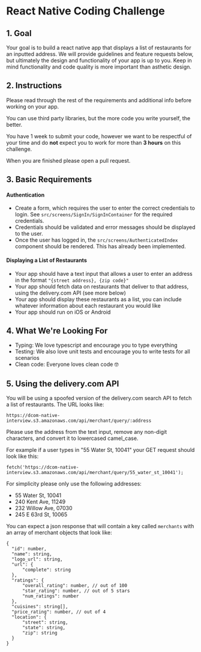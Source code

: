 # React Native Coding Challenge

## 1. Goal

Your goal is to build a react native app that displays a list of restaurants for an inputted address. We will provide guidelines and feature requests below, but ultimately the design and functionality of your app is up to you. Keep in mind functionality and code quality is more important than asthetic design.

## 2. Instructions

Please read through the rest of the requirements and additional info before working on your app.

You can use third party libraries, but the more code you write yourself, the better.

You have 1 week to submit your code, however we want to be respectful of your time and do **not** expect you to work for more than **3 hours** on this challenge.

When you are finished please open a pull request.

## 3. Basic Requirements

#### Authentication
  * Create a form, which requires the user to enter the correct credentials to login. See `src/screens/SignIn/SignInContainer` for the required credentials.
  * Credentials should be validated and error messages should be displayed to the user.
  * Once the user has logged in, the `src/screens/AuthenticatedIndex` component should be rendered. This has already been implemented.
#### Displaying a List of Restaurants
  * Your app should have a text input that allows a user to enter an address in the format `"{street address}, {zip code}"`
  * Your app should fetch data on restaurants that deliver to that address, using the delivery.com API (see more below)
  * Your app should display these restaurants as a list, you can include whatever information about each restaurant you would like
  * Your app should run on iOS or Android

## 4. What We're Looking For
  * Typing: We love typescript and encourage you to type everything
  * Testing: We also love unit tests and encourage you to write tests for all scenarios
  * Clean code: Everyone loves clean code 🤓

## 5. Using the delivery.com API

You will be using a spoofed version of the delivery.com search API to fetch a list of restaurants. The URL looks like:

```
https://dcom-native-interview.s3.amazonaws.com/api/merchant/query/:address
```

Please use the address from the text input, remove any non-digit characters, and convert it to lowercased camel_case.

For example if a user types in "55 Water St, 10041" your GET request should look like this:

```
fetch('https://dcom-native-interview.s3.amazonaws.com/api/merchant/query/55_water_st_10041');
```

For simplicity please only use the following addresses:

 * 55 Water St, 10041
 * 240 Kent Ave, 11249
 * 232 Willow Ave, 07030
 * 245 E 63rd St, 10065

You can expect a json response that will contain a key called `merchants` with an array of merchant objects that look like:

```
{
  "id": number,
  "name": string,
  "logo_url": string,
  "url": {
      "complete": string
  },
  "ratings": {
      "overall_rating": number, // out of 100
      "star_rating": number, // out of 5 stars
      "num_ratings": number
  },
  "cuisines": string[],
  "price_rating": number, // out of 4
  "location": {
      "street": string,
      "state": string,
      "zip": string
  }
}
```